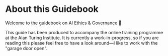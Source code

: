 # About this Guidebook

Welcome to the guidebook on AI Ethics & Governance 👋

This guide has been produced to accompany the online training programme at the Alan Turing Institute. It is currently a work-in-progress, so if you are reading this please feel free to have a look around—I like to work with the "garage door open".
